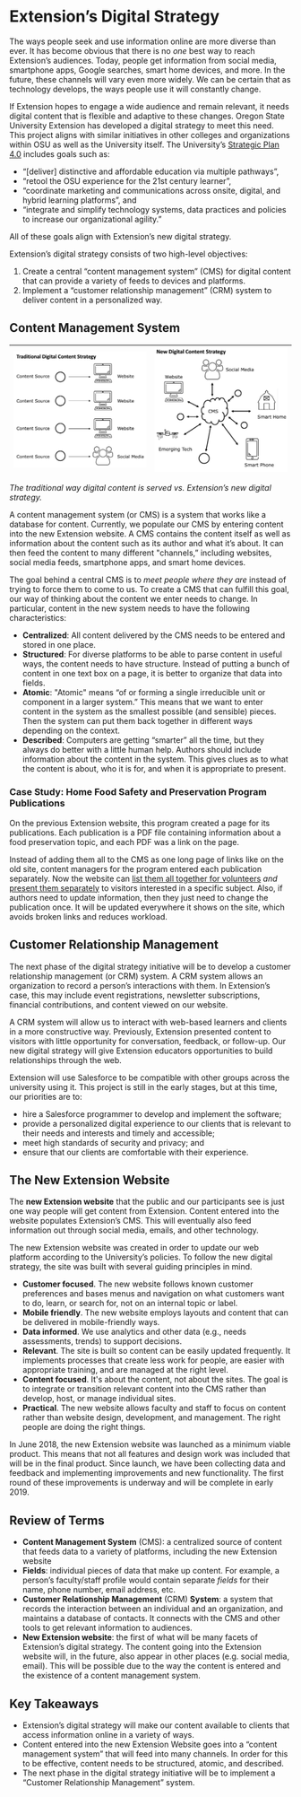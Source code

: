 # Extension’s Digital Strategy

The ways people seek and use information online are more diverse than ever. It has become obvious that there is no *one* best way to reach Extension’s audiences. Today, people get information from social media, smartphone apps, Google searches, smart home devices, and more. In the future, these channels will vary even more widely. We can be certain that as technology develops, the ways people use it will constantly change.

If Extension hopes to engage a wide audience and remain relevant, it needs digital content that is flexible and adaptive to these changes. Oregon State University Extension has developed a digital strategy to meet this need. This project aligns with similar initiatives in other colleges and organizations within OSU as well as the University itself. The University’s [Strategic Plan 4.0](https://leadership.oregonstate.edu/sites/leadership.oregonstate.edu/files/provost-documents/sp4-adjusted.pdf) includes goals such as:

  - “[deliver] distinctive and affordable education via multiple pathways”,
  - “retool the OSU experience for the 21st century learner”,
  - “coordinate marketing and communications across onsite, digital, and hybrid learning platforms”, and
  - “integrate and simplify technology systems, data practices and policies to increase our organizational agility.”

All of these goals align with Extension’s new digital strategy.

Extension’s digital strategy consists of two high-level objectives:

  1. Create a central “content management system” (CMS) for digital content that can provide a variety of feeds to devices and platforms.
  2. Implement a “customer relationship management” (CRM) system to deliver content in a personalized way.


## Content Management System


![Traditional Digital Content Strategy](images/traditional-DCS.png) | ![New Digital Content Strategy](images/new-DCS.png)
-------------------- | ---------------------

*The traditional way digital content is served vs. Extension’s new digital strategy.*

A content management system (or CMS) is a system that works like a database for content. Currently, we populate our CMS by entering content into the new Extension website. A CMS contains the content itself as well as information about the content such as its author and what it’s about. It can then feed the content to many different "channels,” including websites, social media feeds, smartphone apps, and smart home devices.

The goal behind a central CMS is to *meet people where they are* instead of trying to force them to come to us. To create a CMS that can fulfill this goal, our way of thinking about the content we enter needs to change. In particular, content in the new system needs to have the following characteristics:

  * **Centralized**: All content delivered by the CMS needs to be entered and stored in one place.
  * **Structured**: For diverse platforms to be able to parse content in useful ways, the content needs to have structure. Instead of putting a bunch of content in one text box on a page, it is better to organize that data into fields.
  * **Atomic**: "Atomic" means “of or forming a single irreducible unit or component in a larger system.” This means that we want to enter content in the system as the smallest possible (and sensible) pieces. Then the system can put them back together in different ways depending on the context.
  * **Described**: Computers are getting “smarter” all the time, but they always do better with a little human help. Authors should include information about the content in the system. This gives clues as to what the content is about, who it is for, and when it is appropriate to present.

### Case Study: Home Food Safety and Preservation Program  Publications
On the previous Extension website, this program created a page for its publications. Each publication is a PDF file containing information about a food preservation topic, and each PDF was a link on the page.

Instead of adding them all to the CMS as one long page of links like on the old site, content managers for the program entered each publication separately. Now the website can [list them all together for volunteers](https://extension.oregonstate.edu/mfp/publications) *and* [present them separately](https://extension.oregonstate.edu/search?search=canning+peaches) to visitors interested in a specific subject. Also, if authors need to update information, then they just need to change the publication once. It will be updated everywhere it shows on the site, which avoids broken links and reduces workload.

## Customer Relationship Management

The next phase of the digital strategy initiative will be to develop a customer relationship management (or CRM) system. A CRM system allows an organization to record a person’s interactions with them. In Extension’s case, this may include event registrations, newsletter subscriptions, financial contributions, and content viewed on our website.

A CRM system will allow us to interact with web-based learners and clients in a more constructive way. Previously, Extension presented content to visitors with little opportunity for conversation, feedback, or follow-up. Our new digital strategy will give Extension educators opportunities to build relationships through the web.

Extension will use Salesforce to be compatible with other groups across the university using it. This project is still in the early stages, but at this time, our priorities are to:

  - hire a Salesforce programmer to develop and implement the software;
  - provide a personalized digital experience to our clients that is relevant to their needs and interests and timely and accessible;
  - meet high standards of security and privacy; and
  - ensure that our clients are comfortable with their experience.

## The New Extension Website

The **new Extension website** that the public and our participants see is just one way people will get content from Extension. Content entered into the website populates Extension’s CMS. This will eventually also feed information out through social media, emails, and other technology.

The new Extension website was created in order to update our web platform according to the University’s policies. To follow the new digital strategy, the site was built with several guiding principles in mind.

  - **Customer focused**. The new website follows known customer preferences and bases menus and navigation on what customers want to do, learn, or search for, not on an internal topic or label.
  - **Mobile friendly**. The new website employs layouts and content that can be delivered in mobile-friendly ways.
  - **Data informed**. We use analytics and other data (e.g., needs assessments, trends) to support decisions.
  - **Relevant**. The site is built so content can be easily updated frequently. It implements processes that create less work for people, are easier with appropriate training, and are managed at the right level.
  - **Content focused**. It's about the content, not about the sites. The goal is to integrate or transition relevant content into the CMS rather than develop, host, or manage individual sites.
  - **Practical**. The new website allows faculty and staff to focus on content rather than website design, development, and management. The right people are doing the right things.

In June 2018, the new Extension website was launched as a minimum viable product. This means that not all features and design work was included that will be in the final product. Since launch, we have been collecting data and feedback and implementing improvements and new functionality. The first round of these improvements is underway and will be complete in early 2019.

## Review of Terms

  - **Content Management System** (CMS): a centralized source of content that feeds data to a variety of platforms, including the new Extension website
  - **Fields**: individual pieces of data that make up content. For example, a person’s faculty/staff profile would contain separate *fields* for their name, phone number, email address, etc.
  - **Customer Relationship Management** (CRM) **System**: a system that records the interaction between an individual and an organization, and maintains a database of contacts. It connects with the CMS and other tools to get relevant information to audiences.
  - **New Extension website**: the first of what will be many facets of Extension’s digital strategy. The content going into the Extension website will, in the future, also appear in other places (e.g. social media, email). This will be possible due to the way the content is entered and the existence of a content management system.

## Key Takeaways

  - Extension’s digital strategy will make our content available to clients that access information online in a variety of ways.
  - Content entered into the new Extension Website goes into a “content management system” that will feed into many channels. In order for this to be effective, content needs to be structured, atomic, and described.
  - The next phase in the digital strategy initiative will be to implement a “Customer Relationship Management” system.
